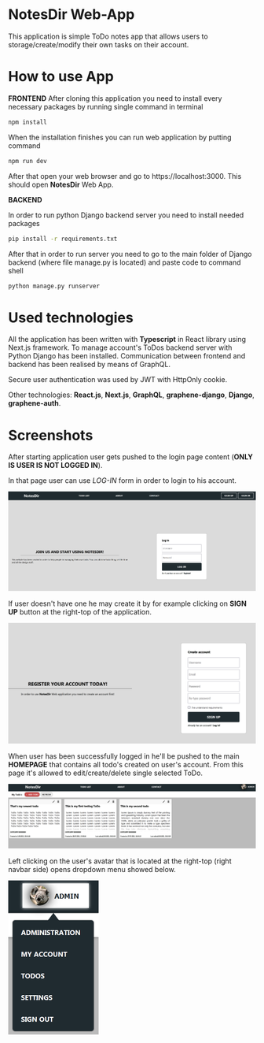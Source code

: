 # NotesDir Web-App

This application is simple ToDo notes app that allows users to storage/create/modify their own tasks on their account.

# How to use App

**FRONTEND**
After cloning this application you need to install every necessary packages by running single command in terminal

```sh
npm install
```

When the installation finishes you can run web application by putting command

```sh
npm run dev
```

After that open your web browser and go to https://localhost:3000. This should open **NotesDir** Web App.

**BACKEND**

In order to run python Django backend server you need to install needed packages

```sh
pip install -r requirements.txt
```

After that in order to run server you need to go to the main folder of Django backend (where file manage.py is located) and paste code to command shell

```sh
python manage.py runserver
```

# Used technologies

All the application has been written with **Typescript** in React library using Next.js framework. To manage account's ToDos backend server with Python Django has been installed. Communication between frontend and backend has been realised by means of GraphQL.

Secure user authentication was used by JWT with HttpOnly cookie.

Other technologies: **React.js**, **Next.js**, **GraphQL**, **graphene-django**, **Django**, **graphene-auth**.

# Screenshots

After starting application user gets pushed to the login page content (**ONLY IS USER IS NOT LOGGED IN**).

In that page user can use _LOG-IN_ form in order to login to his account.

![main-login](screenshots/screen1.png?raw=true "LOG-IN PAGE")

If user doesn't have one he may create it by for example clicking on **SIGN UP** button at the right-top of the application.

![main-signup](screenshots/screen2.png?raw=true "SIGN-UP PAGE")

When user has been successfully logged in he'll be pushed to the main **HOMEPAGE** that contains all todo's created on user's account. From this page it's allowed to edit/create/delete single selected ToDo.

![main-todo-list](screenshots/screen3.png?raw=true "HOMEPAGE - TODO LIST")

Left clicking on the user's avatar that is located at the right-top (right navbar side) opens dropdown menu showed below.

![main-dropdown-account-menu](screenshots/screen4.png?raw=true "USER DROPDOWN MENU")
